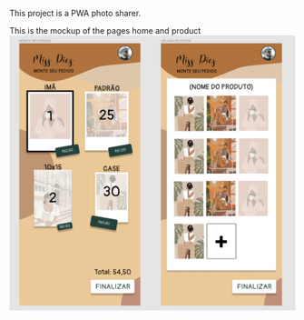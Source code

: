 This project is a PWA photo sharer.

This is the mockup of the pages home and product
![mockup](./src/assets/images/mockup.png)